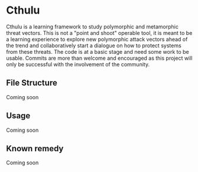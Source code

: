 # Cthulu
Cthulu is a learning framework to study polymorphic and metamorphic threat vectors.
This is not a "point and shoot" operable tool, it is meant to be a learning experience to explore new polymorphic attack vectors ahead of the trend and collaboratively start a dialogue on how to protect systems from these threats.
The code is at a basic stage and need some work to be usable.
Commits are more than welcome and encouraged as this project will only be successful with the involvement of the community.

## File Structure
Coming soon

## Usage
Coming soon

## Known remedy
Coming soon
